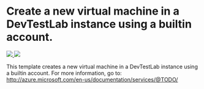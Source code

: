 # Create a new virtual machine in a DevTestLab instance using a builtin account.

<a href="https://portal.azure.com/#create/Microsoft.Template/uri/https%3A%2F%2Fraw.githubusercontent.com%2Fmithunshanbhag%2Fazure-quickstart-templates%2Fmithuns-dtl-templates%2F101-devtestlab-create-vm-builtin-user%2Fazuredeploy.json" target="_blank">
    <img src="http://azuredeploy.net/deploybutton.png"/>
</a>

<a href="http://armviz.io/#/?load=https://raw.githubusercontent.com/mithunshanbhag/azure-quickstart-templates/mithuns-dtl-templates/101-devtestlab-create-vm-builtin-user/azuredeploy.json" target="_blank">
  <img src="http://armviz.io/visualizebutton.png"/>
</a>


This template creates a new virtual machine in a DevTestLab instance using a builtin account. For more information, go to: http://azure.microsoft.com/en-us/documentation/services/@TODO/
